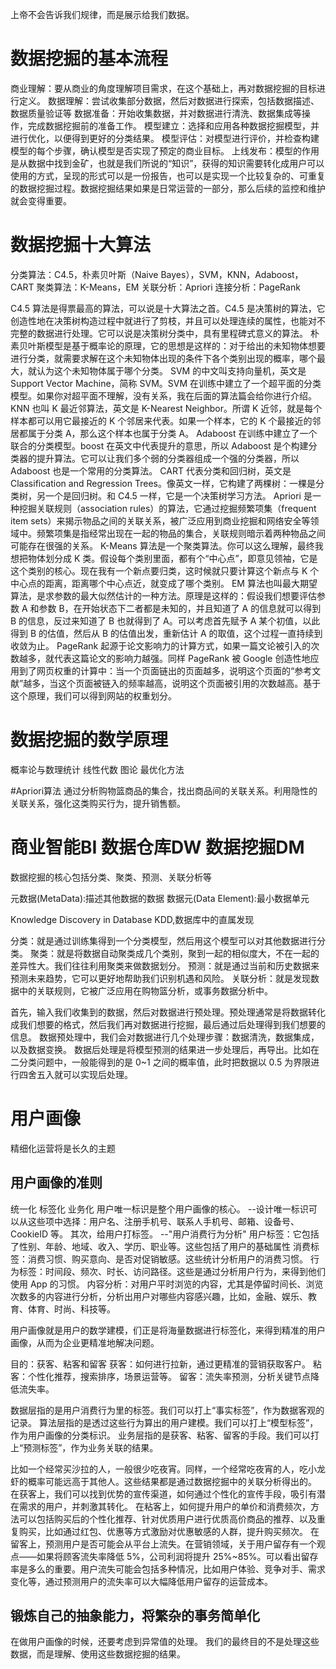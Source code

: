 
上帝不会告诉我们规律，而是展示给我们数据。

# 数据挖掘的基本流程
商业理解：要从商业的角度理解项目需求，在这个基础上，再对数据挖掘的目标进行定义。
数据理解：尝试收集部分数据，然后对数据进行探索，包括数据描述、数据质量验证等
数据准备：开始收集数据，并对数据进行清洗、数据集成等操作，完成数据挖掘前的准备工作。
模型建立：选择和应用各种数据挖掘模型，并进行优化，以便得到更好的分类结果。
模型评估：对模型进行评价，并检查构建模型的每个步骤，确认模型是否实现了预定的商业目标。
上线发布：模型的作用是从数据中找到金矿，也就是我们所说的“知识”，获得的知识需要转化成用户可以使用的方式，呈现的形式可以是一份报告，也可以是实现一个比较复杂的、可重复的数据挖掘过程。数据挖掘结果如果是日常运营的一部分，那么后续的监控和维护就会变得重要。

# 数据挖掘十大算法
分类算法：C4.5，朴素贝叶斯（Naive Bayes），SVM，KNN，Adaboost，CART
聚类算法：K-Means，EM
关联分析：Apriori
连接分析：PageRank

C4.5 算法是得票最高的算法，可以说是十大算法之首。C4.5 是决策树的算法，它创造性地在决策树构造过程中就进行了剪枝，并且可以处理连续的属性，也能对不完整的数据进行处理。它可以说是决策树分类中，具有里程碑式意义的算法。
朴素贝叶斯模型是基于概率论的原理，它的思想是这样的：对于给出的未知物体想要进行分类，就需要求解在这个未知物体出现的条件下各个类别出现的概率，哪个最大，就认为这个未知物体属于哪个分类。
SVM 的中文叫支持向量机，英文是 Support Vector Machine，简称 SVM。SVM 在训练中建立了一个超平面的分类模型。如果你对超平面不理解，没有关系，我在后面的算法篇会给你进行介绍。
KNN 也叫 K 最近邻算法，英文是 K-Nearest Neighbor。所谓 K 近邻，就是每个样本都可以用它最接近的 K 个邻居来代表。如果一个样本，它的 K 个最接近的邻居都属于分类 A，那么这个样本也属于分类 A。
Adaboost 在训练中建立了一个联合的分类模型。boost 在英文中代表提升的意思，所以 Adaboost 是个构建分类器的提升算法。它可以让我们多个弱的分类器组成一个强的分类器，所以 Adaboost 也是一个常用的分类算法。
CART 代表分类和回归树，英文是 Classification and Regression Trees。像英文一样，它构建了两棵树：一棵是分类树，另一个是回归树。和 C4.5 一样，它是一个决策树学习方法。
Apriori 是一种挖掘关联规则（association rules）的算法，它通过挖掘频繁项集（frequent item sets）来揭示物品之间的关联关系，被广泛应用到商业挖掘和网络安全等领域中。频繁项集是指经常出现在一起的物品的集合，关联规则暗示着两种物品之间可能存在很强的关系。
K-Means 算法是一个聚类算法。你可以这么理解，最终我想把物体划分成 K 类。假设每个类别里面，都有个“中心点”，即意见领袖，它是这个类别的核心。现在我有一个新点要归类，这时候就只要计算这个新点与 K 个中心点的距离，距离哪个中心点近，就变成了哪个类别。
EM 算法也叫最大期望算法，是求参数的最大似然估计的一种方法。原理是这样的：假设我们想要评估参数 A 和参数 B，在开始状态下二者都是未知的，并且知道了 A 的信息就可以得到 B 的信息，反过来知道了 B 也就得到了 A。可以考虑首先赋予 A 某个初值，以此得到 B 的估值，然后从 B 的估值出发，重新估计 A 的取值，这个过程一直持续到收敛为止。
PageRank 起源于论文影响力的计算方式，如果一篇文论被引入的次数越多，就代表这篇论文的影响力越强。同样 PageRank 被 Google 创造性地应用到了网页权重的计算中：当一个页面链出的页面越多，说明这个页面的“参考文献”越多，当这个页面被链入的频率越高，说明这个页面被引用的次数越高。基于这个原理，我们可以得到网站的权重划分。

# 数据挖掘的数学原理
概率论与数理统计
线性代数
图论
最优化方法


#Apriori算法
通过分析购物篮商品的集合，找出商品间的关联关系。利用隐性的关联关系，强化这类购买行为，提升销售额。

# 商业智能BI 数据仓库DW 数据挖掘DM
数据挖掘的核心包括分类、聚类、预测、关联分析等

元数据(MetaData):描述其他数据的数据
数据元(Data Element):最小数据单元

Knowledge Discovery in Database KDD,数据库中的直属发现

分类：就是通过训练集得到一个分类模型，然后用这个模型可以对其他数据进行分类。
聚类：就是将数据自动聚类成几个类别，聚到一起的相似度大，不在一起的差异性大。我们往往利用聚类来做数据划分。
预测：就是通过当前和历史数据来预测未来趋势，它可以更好地帮助我们识别机遇和风险。
关联分析：就是发现数据中的关联规则，它被广泛应用在购物篮分析，或事务数据分析中。

首先，输入我们收集到的数据，然后对数据进行预处理。预处理通常是将数据转化成我们想要的格式，然后我们再对数据进行挖掘，最后通过后处理得到我们想要的信息。
数据预处理中，我们会对数据进行几个处理步骤：数据清洗，数据集成，以及数据变换。
数据后处理是将模型预测的结果进一步处理后，再导出。比如在二分类问题中，一般能得到的是 0~1 之间的概率值，此时把数据以 0.5 为界限进行四舍五入就可以实现后处理。

# 用户画像
精细化运营将是长久的主题

## 用户画像的准则
统一化 标签化 业务化
用户唯一标识是整个用户画像的核心。
--设计唯一标识可以从这些项中选择：用户名、注册手机号、联系人手机号、邮箱、设备号、CookieID 等。
其次，给用户打标签。
--"用户消费行为分析"
用户标签：它包括了性别、年龄、地域、收入、学历、职业等。这些包括了用户的基础属性
消费标签：消费习惯、购买意向、是否对促销敏感。这些统计分析用户的消费习惯。
行为标签：时间段、频次、时长、访问路径。这些是通过分析用户行为，来得到他们使用 App 的习惯。
内容分析：对用户平时浏览的内容，尤其是停留时间长、浏览次数多的内容进行分析，分析出用户对哪些内容感兴趣，比如，金融、娱乐、教育、体育、时尚、科技等。

用户画像就是用户的数学建模，们正是将海量数据进行标签化，来得到精准的用户画像，从而为企业更精准地解决问题。

目的：获客、粘客和留客
获客：如何进行拉新，通过更精准的营销获取客户。
粘客：个性化推荐，搜索排序，场景运营等。
留客：流失率预测，分析关键节点降低流失率。

数据层指的是用户消费行为里的标签。我们可以打上“事实标签”，作为数据客观的记录。
算法层指的是透过这些行为算出的用户建模。我们可以打上“模型标签”，作为用户画像的分类标识。
业务层指的是获客、粘客、留客的手段。我们可以打上“预测标签”，作为业务关联的结果。


比如一个经常买沙拉的人，一般很少吃夜宵。同样，一个经常吃夜宵的人，吃小龙虾的概率可能远高于其他人。这些结果都是通过数据挖掘中的关联分析得出的。
在获客上，我们可以找到优势的宣传渠道，如何通过个性化的宣传手段，吸引有潜在需求的用户，并刺激其转化。
在粘客上，如何提升用户的单价和消费频次，方法可以包括购买后的个性化推荐、针对优质用户进行优质高价商品的推荐、以及重复购买，比如通过红包、优惠等方式激励对优惠敏感的人群，提升购买频次。
在留客上，预测用户是否可能会从平台上流失。在营销领域，关于用户留存有一个观点——如果将顾客流失率降低 5%，公司利润将提升 25%~85%。可以看出留存率是多么的重要。用户流失可能会包括多种情况，比如用户体验、竞争对手、需求变化等，通过预测用户的流失率可以大幅降低用户留存的运营成本。

## 锻炼自己的抽象能力，将繁杂的事务简单化
在做用户画像的时候，还要考虑到异常值的处理。
我们的最终目的不是处理这些数据，而是理解、使用这些数据挖掘的结果。
